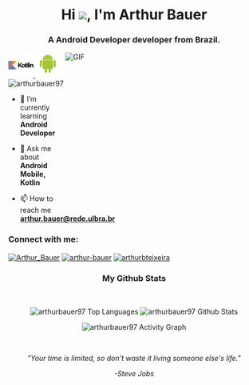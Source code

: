 <h1 align="center">Hi <img src="https://media.tenor.com/images/30169e4a670daf12443df7d2dd140176/tenor.gif" height="32" />, I'm Arthur Bauer</h1>
<h3 align="center">A Android Developer developer from Brazil.</h3>
   
   <img align="right" alt="GIF" src="https://i.pinimg.com/originals/e4/26/70/e426702edf874b181aced1e2fa5c6cde.gif?raw=true" width="390" height="318" />
   
   <a href="https://kotlinlang.org/" target="_blank">
    <img src="https://raw.githubusercontent.com/devicons/devicon/master/icons/kotlin/kotlin-original-wordmark.svg" alt="css3" width="50" height="50"/> 
   </a>
  
   <a href="https://developer.android.com/studio" target="_blank">
    <img src="https://raw.githubusercontent.com/devicons/devicon/master/icons/android/android-original-wordmark.svg" alt="css3" width="50" height="50"/> 
   </a>
   
<img src="https://komarev.com/ghpvc/?username=arthurbauer97&label=Profile%20views&color=0e75b6&style=flat" alt="arthurbauer97" />



- 🌱 I’m currently learning **Android Developer** 

- 💬 Ask me about **Android Mobile, Kotlin** 

- 📫 How to reach me **arthur.bauer@rede.ulbra.br** 

<h3 align="left">Connect with me:</h3>
<p align="left">
<a href="https://twitter.com/Arthur_Bauer" target="blank"><img align="center" src="https://cdn.jsdelivr.net/npm/simple-icons@3.0.1/icons/twitter.svg" alt="Arthur_Bauer" height="30" width="40" /></a>
<a href="https://www.linkedin.com/in/arthur-bauer-278a93150/" target="blank"><img align="center" src="https://cdn.jsdelivr.net/npm/simple-icons@3.0.1/icons/linkedin.svg" alt="arthur-bauer" height="30" width="40" /></a>
<a href="https://instagram.com/arthurbteixeira" target="blank"><img align="center" src="https://cdn.jsdelivr.net/npm/simple-icons@3.0.1/icons/instagram.svg" alt="arthurbteixeira" height="30" width="40" /></a>
</p>

<h3 align="center"> My Github Stats </h3>

  <br/>
  
<p align="center">
 <img alt="arthurbauer97 Top Languages" src="https://github-readme-stats.vercel.app/api/top-langs/?username=arthurbauer97&langs_count=8&count_private=true&layout=compact&theme=react&hide_border=true&bg_color=0D1117" />
  <img alt="arthurbauer97 Github Stats" src="https://github-readme-stats.vercel.app/api?username=arthurbauer97&show_icons=true&count_private=true&theme=react&hide_border=true&bg_color=0D1117" />
</p>

<p align="center">
  <img alt="arthurbauer97 Activity Graph" src="https://activity-graph.herokuapp.com/graph?username=arthurbauer97&bg_color=0D1117&color=5BCDEC&line=5BCDEC&point=FFFFFF&hide_border=true" />
</p>

  <br/>
  
<p align="center"> <i>"Your time is limited, so don't waste it living someone else's life."</i> </p>
<p align="center"> <i>-Steve Jobs</i> </p>
